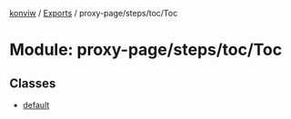 [konviw]() / [Exports](../modules.md) / proxy-page/steps/toc/Toc

# Module: proxy-page/steps/toc/Toc

## Classes

- [default](../classes/proxy_page_steps_toc_toc.default.md)
